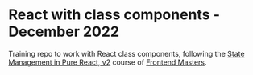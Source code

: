 # React with class components - December 2022

Training repo to work with React class components, following the [State Management in Pure React, v2](https://frontendmasters.com/courses/pure-react-state/) course of [Frontend Masters](https://frontendmasters.com/).
